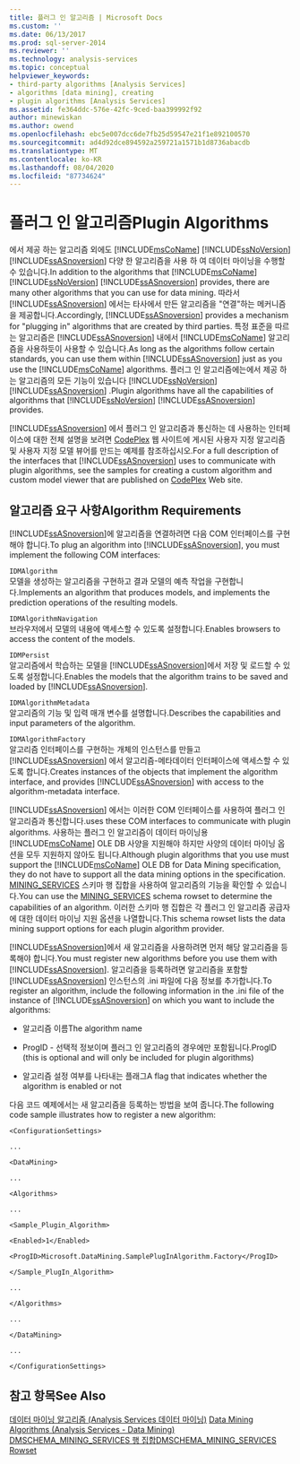 ```yaml
---
title: 플러그 인 알고리즘 | Microsoft Docs
ms.custom: ''
ms.date: 06/13/2017
ms.prod: sql-server-2014
ms.reviewer: ''
ms.technology: analysis-services
ms.topic: conceptual
helpviewer_keywords:
- third-party algorithms [Analysis Services]
- algorithms [data mining], creating
- plugin algorithms [Analysis Services]
ms.assetid: fe364ddc-576e-42fc-9ced-baa399992f92
author: minewiskan
ms.author: owend
ms.openlocfilehash: ebc5e007dcc6de7fb25d59547e21f1e892100570
ms.sourcegitcommit: ad4d92dce894592a259721a1571b1d8736abacdb
ms.translationtype: MT
ms.contentlocale: ko-KR
ms.lasthandoff: 08/04/2020
ms.locfileid: "87734624"
---
```

# <a name="plugin-algorithms"></a><span data-ttu-id="af59c-102">플러그 인 알고리즘</span><span class="sxs-lookup"><span data-stu-id="af59c-102">Plugin Algorithms</span></span>
  <span data-ttu-id="af59c-103">에서 제공 하는 알고리즘 외에도 [!INCLUDE[msCoName](../../includes/msconame-md.md)] [!INCLUDE[ssNoVersion](../../includes/ssnoversion-md.md)] [!INCLUDE[ssASnoversion](../../includes/ssasnoversion-md.md)] 다양 한 알고리즘을 사용 하 여 데이터 마이닝을 수행할 수 있습니다.</span><span class="sxs-lookup"><span data-stu-id="af59c-103">In addition to the algorithms that [!INCLUDE[msCoName](../../includes/msconame-md.md)] [!INCLUDE[ssNoVersion](../../includes/ssnoversion-md.md)] [!INCLUDE[ssASnoversion](../../includes/ssasnoversion-md.md)] provides, there are many other algorithms that you can use for data mining.</span></span> <span data-ttu-id="af59c-104">따라서 [!INCLUDE[ssASnoversion](../../includes/ssasnoversion-md.md)] 에서는 타사에서 만든 알고리즘을 "연결"하는 메커니즘을 제공합니다.</span><span class="sxs-lookup"><span data-stu-id="af59c-104">Accordingly, [!INCLUDE[ssASnoversion](../../includes/ssasnoversion-md.md)] provides a mechanism for "plugging in" algorithms that are created by third parties.</span></span> <span data-ttu-id="af59c-105">특정 표준을 따르는 알고리즘은 [!INCLUDE[ssASnoversion](../../includes/ssasnoversion-md.md)] 내에서 [!INCLUDE[msCoName](../../includes/msconame-md.md)] 알고리즘을 사용하듯이 사용할 수 있습니다.</span><span class="sxs-lookup"><span data-stu-id="af59c-105">As long as the algorithms follow certain standards, you can use them within [!INCLUDE[ssASnoversion](../../includes/ssasnoversion-md.md)] just as you use the [!INCLUDE[msCoName](../../includes/msconame-md.md)] algorithms.</span></span> <span data-ttu-id="af59c-106">플러그 인 알고리즘에는에서 제공 하는 알고리즘의 모든 기능이 있습니다 [!INCLUDE[ssNoVersion](../../includes/ssnoversion-md.md)] [!INCLUDE[ssASnoversion](../../includes/ssasnoversion-md.md)] .</span><span class="sxs-lookup"><span data-stu-id="af59c-106">Plugin algorithms have all the capabilities of algorithms that [!INCLUDE[ssNoVersion](../../includes/ssnoversion-md.md)] [!INCLUDE[ssASnoversion](../../includes/ssasnoversion-md.md)] provides.</span></span>  
  
 <span data-ttu-id="af59c-107">[!INCLUDE[ssASnoversion](../../includes/ssasnoversion-md.md)] 에서 플러그 인 알고리즘과 통신하는 데 사용하는 인터페이스에 대한 전체 설명을 보려면 [CodePlex](https://go.microsoft.com/fwlink/?LinkID=87843) 웹 사이트에 게시된 사용자 지정 알고리즘 및 사용자 지정 모델 뷰어를 만드는 예제를 참조하십시오.</span><span class="sxs-lookup"><span data-stu-id="af59c-107">For a full description of the interfaces that [!INCLUDE[ssASnoversion](../../includes/ssasnoversion-md.md)] uses to communicate with plugin algorithms, see the samples for creating a custom algorithm and custom model viewer that are published on [CodePlex](https://go.microsoft.com/fwlink/?LinkID=87843) Web site.</span></span>  
  
## <a name="algorithm-requirements"></a><span data-ttu-id="af59c-108">알고리즘 요구 사항</span><span class="sxs-lookup"><span data-stu-id="af59c-108">Algorithm Requirements</span></span>  
 <span data-ttu-id="af59c-109">[!INCLUDE[ssASnoversion](../../includes/ssasnoversion-md.md)]에 알고리즘을 연결하려면 다음 COM 인터페이스를 구현해야 합니다.</span><span class="sxs-lookup"><span data-stu-id="af59c-109">To plug an algorithm into [!INCLUDE[ssASnoversion](../../includes/ssasnoversion-md.md)], you must implement the following COM interfaces:</span></span>  
  
 `IDMAlgorithm`  
 <span data-ttu-id="af59c-110">모델을 생성하는 알고리즘을 구현하고 결과 모델의 예측 작업을 구현합니다.</span><span class="sxs-lookup"><span data-stu-id="af59c-110">Implements an algorithm that produces models, and implements the prediction operations of the resulting models.</span></span>  
  
 `IDMAlgorithmNavigation`  
 <span data-ttu-id="af59c-111">브라우저에서 모델의 내용에 액세스할 수 있도록 설정합니다.</span><span class="sxs-lookup"><span data-stu-id="af59c-111">Enables browsers to access the content of the models.</span></span>  
  
 `IDMPersist`  
 <span data-ttu-id="af59c-112">알고리즘에서 학습하는 모델을 [!INCLUDE[ssASnoversion](../../includes/ssasnoversion-md.md)]에서 저장 및 로드할 수 있도록 설정합니다.</span><span class="sxs-lookup"><span data-stu-id="af59c-112">Enables the models that the algorithm trains to be saved and loaded by [!INCLUDE[ssASnoversion](../../includes/ssasnoversion-md.md)].</span></span>  
  
 `IDMAlgorithmMetadata`  
 <span data-ttu-id="af59c-113">알고리즘의 기능 및 입력 매개 변수를 설명합니다.</span><span class="sxs-lookup"><span data-stu-id="af59c-113">Describes the capabilities and input parameters of the algorithm.</span></span>  
  
 `IDMAlgorithmFactory`  
 <span data-ttu-id="af59c-114">알고리즘 인터페이스를 구현하는 개체의 인스턴스를 만들고 [!INCLUDE[ssASnoversion](../../includes/ssasnoversion-md.md)] 에서 알고리즘-메타데이터 인터페이스에 액세스할 수 있도록 합니다.</span><span class="sxs-lookup"><span data-stu-id="af59c-114">Creates instances of the objects that implement the algorithm interface, and provides [!INCLUDE[ssASnoversion](../../includes/ssasnoversion-md.md)] with access to the algorithm-metadata interface.</span></span>  
  
 [!INCLUDE[ssASnoversion](../../includes/ssasnoversion-md.md)] <span data-ttu-id="af59c-115">에서는 이러한 COM 인터페이스를 사용하여 플러그 인 알고리즘과 통신합니다.</span><span class="sxs-lookup"><span data-stu-id="af59c-115">uses these COM interfaces to communicate with plugin algorithms.</span></span> <span data-ttu-id="af59c-116">사용하는 플러그 인 알고리즘이 데이터 마이닝용 [!INCLUDE[msCoName](../../includes/msconame-md.md)] OLE DB 사양을 지원해야 하지만 사양의 데이터 마이닝 옵션을 모두 지원하지 않아도 됩니다.</span><span class="sxs-lookup"><span data-stu-id="af59c-116">Although plugin algorithms that you use must support the [!INCLUDE[msCoName](../../includes/msconame-md.md)] OLE DB for Data Mining specification, they do not have to support all the data mining options in the specification.</span></span> <span data-ttu-id="af59c-117">[MINING_SERVICES](https://docs.microsoft.com/bi-reference/schema-rowsets/data-mining/dmschema-mining-services-rowset) 스키마 행 집합을 사용하여 알고리즘의 기능을 확인할 수 있습니다.</span><span class="sxs-lookup"><span data-stu-id="af59c-117">You can use the [MINING_SERVICES](https://docs.microsoft.com/bi-reference/schema-rowsets/data-mining/dmschema-mining-services-rowset) schema rowset to determine the capabilities of an algorithm.</span></span> <span data-ttu-id="af59c-118">이러한 스키마 행 집합은 각 플러그 인 알고리즘 공급자에 대한 데이터 마이닝 지원 옵션을 나열합니다.</span><span class="sxs-lookup"><span data-stu-id="af59c-118">This schema rowset lists the data mining support options for each plugin algorithm provider.</span></span>  
  
 <span data-ttu-id="af59c-119">[!INCLUDE[ssASnoversion](../../includes/ssasnoversion-md.md)]에서 새 알고리즘을 사용하려면 먼저 해당 알고리즘을 등록해야 합니다.</span><span class="sxs-lookup"><span data-stu-id="af59c-119">You must register new algorithms before you use them with [!INCLUDE[ssASnoversion](../../includes/ssasnoversion-md.md)].</span></span> <span data-ttu-id="af59c-120">알고리즘을 등록하려면 알고리즘을 포함할 [!INCLUDE[ssASnoversion](../../includes/ssasnoversion-md.md)] 인스턴스의 .ini 파일에 다음 정보를 추가합니다.</span><span class="sxs-lookup"><span data-stu-id="af59c-120">To register an algorithm, include the following information in the .ini file of the instance of [!INCLUDE[ssASnoversion](../../includes/ssasnoversion-md.md)] on which you want to include the algorithms:</span></span>  
  
-   <span data-ttu-id="af59c-121">알고리즘 이름</span><span class="sxs-lookup"><span data-stu-id="af59c-121">The algorithm name</span></span>  
  
-   <span data-ttu-id="af59c-122">ProgID - 선택적 정보이며 플러그 인 알고리즘의 경우에만 포함됩니다.</span><span class="sxs-lookup"><span data-stu-id="af59c-122">ProgID (this is optional and will only be included for plugin algorithms)</span></span>  
  
-   <span data-ttu-id="af59c-123">알고리즘 설정 여부를 나타내는 플래그</span><span class="sxs-lookup"><span data-stu-id="af59c-123">A flag that indicates whether the algorithm is enabled or not</span></span>  
  
 <span data-ttu-id="af59c-124">다음 코드 예제에서는 새 알고리즘을 등록하는 방법을 보여 줍니다.</span><span class="sxs-lookup"><span data-stu-id="af59c-124">The following code sample illustrates how to register a new algorithm:</span></span>  
  
 `<ConfigurationSettings>`  
  
 `...`  
  
 `<DataMining>`  
  
 `...`  
  
 `<Algorithms>`  
  
 `...`  
  
 `<Sample_Plugin_Algorithm>`  
  
 `<Enabled>1</Enabled>`  
  
 `<ProgID>Microsoft.DataMining.SamplePlugInAlgorithm.Factory</ProgID>`  
  
 `</Sample_PlugIn_Algorithm>`  
  
 `...`  
  
 `</Algorithms>`  
  
 `...`  
  
 `</DataMining>`  
  
 `...`  
  
 `</ConfigurationSettings>`  
  
## <a name="see-also"></a><span data-ttu-id="af59c-125">참고 항목</span><span class="sxs-lookup"><span data-stu-id="af59c-125">See Also</span></span>  
 <span data-ttu-id="af59c-126">[데이터 마이닝 알고리즘 &#40;Analysis Services 데이터 마이닝&#41;](data-mining-algorithms-analysis-services-data-mining.md) </span><span class="sxs-lookup"><span data-stu-id="af59c-126">[Data Mining Algorithms &#40;Analysis Services - Data Mining&#41;](data-mining-algorithms-analysis-services-data-mining.md) </span></span>  
 [<span data-ttu-id="af59c-127">DMSCHEMA_MINING_SERVICES 행 집합</span><span class="sxs-lookup"><span data-stu-id="af59c-127">DMSCHEMA_MINING_SERVICES Rowset</span></span>](https://docs.microsoft.com/bi-reference/schema-rowsets/data-mining/dmschema-mining-services-rowset)  
  
  
